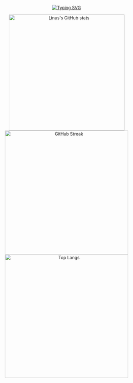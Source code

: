 <p align="center">
  <a href="https://git.io/typing-svg">
    <img src="https://readme-typing-svg.demolab.com?font=Fira+Code&weight=900&size=22&duration=3500&color=8C79F7&width=435&lines=Hi%2C+I'm+Linus%2C+an+apprentice;+as+a+Software+Developer;at+Helvetia+Insurances" alt="Typing SVG"/>
  </a>
</p>

<!--
**Linussl/Linussl** is a ✨ _special_ ✨ repository because its `README.md` (this file) appears on your GitHub profile.

Here are some ideas to get you started:

- 🔭 I’m currently working on ...
- 🌱 I’m currently learning ...
- 👯 I’m looking to collaborate on ...
- 🤔 I’m looking for help with ...
- 💬 Ask me about ...
- 📫 How to reach me: ...
- 😄 Pronouns: ...
- ⚡ Fun fact: ...
-->
<p align="center">
  <img src="https://github-readme-stats.vercel.app/api?username=Linussl&show_icons=true&theme=tokyonight" alt="Linus's GitHub stats" width="375"/>
   <img src="https://streak-stats.demolab.com?user=Linussl&theme=tokyonight&border_radius=5&exclude_days=Sun%2CMon" alt="GitHub Streak" width="400"/>
  <img src="https://github-readme-stats.vercel.app/api/top-langs/?username=Linussl&layout=donut&theme=tokyonight" alt="Top Langs" width="400"/> <!-- Smaller width -->
</p>


